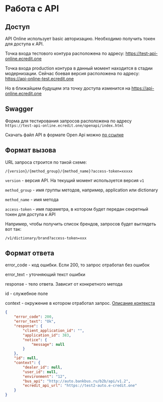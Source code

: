 # Работа с API

## Доступ
API Online использует basic авторизацию. Необходимо получить токен для доступа к API.

Точка входа тестового контура расположена по адресу: https://test-api-online.ecredit.one

Точка входа production контура в данный момент находится в стадии модернизации. Сейчас боевая версия расположена по адресу: https://api-online-test.ecredit.one

Но в ближайшем будущем эта точку доступа изменится на https://api-online.ecredit.one

## Swagger

Форма для тестирования запросов расположена по адресу `https://test-api-online.ecredit.one/openapi/index.html`

Скачать файл API в формате Open Api можно [по ссылке](https://test-api-online.ecredit.one/site/swag?download=1)

## Формат вызова
URL запроса строится по такой схеме:

`/{version}/{method_group}/{method_name}?access-token=xxxxx`

`version` - версия API. На текущий момент используется версия `v1`

`method_group` - имя группы методов, например, application или dictionary

`method_name` - имя метода

`access-token` - имя параметра, в котором будет передан секретный токен для доступа к API

Например, чтобы получить список брендов, запросов будет выглядеть вот так:

`/v1/dictionary/brand?access-token=xxx`

## Формат ответа

error_code - код ошибки. Если 200, то запрос отработал без ошибок

error_text - уточняющий текст ошибки

response - тело ответа. Зависит от конкретного метода

id - служебное поле

context - окружение в котором отработал запрос. [Описание контекста](../methods/context.md)

```json
{
    "error_code": 200,
    "error_text": "Ok",
    "response": {
        "client_application_id": "",
        "application_id": 383,
        "notice": {
            "message": null
        }
    },
    "id": null,
    "context": {
        "dealer_id": null,
        "user_id": null,
        "environment": "12",
        "bus_api": "http://auto.bankbus.ru/b2b/api/v1.2",
        "ecredit_api_url": "https://test2-auto.e-credit.one"
    }
}
```
